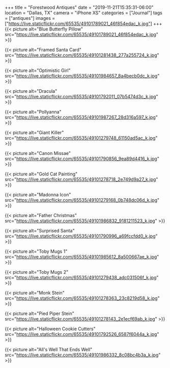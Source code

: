 +++
title = "Forestwood Antiques"
date = "2019-11-21T15:35:31-06:00"
location = "Dallas, TX"
camera = "iPhone XS"
categories = ["Journal"]
tags = ["antiques"]
images = ["https://live.staticflickr.com/65535/49101789021_46f854edac_k.jpg"]
+++
{{< picture alt="Blue Butterfly Pillow" src="https://live.staticflickr.com/65535/49101789021_46f854edac_k.jpg" >}}
<!--more-->

<!--
{{< flickr "Cheesecake"
           ""
           "https://www.flickr.com/photos/tobyjmarks/49101987532/"
           "https://live.staticflickr.com/65535/49101987532_ac46979c40_o.jpg" >}}
-->
{{< picture alt="Framed Santa Card" src="https://live.staticflickr.com/65535/49101281438_277a255724_k.jpg" >}}

{{< picture alt="Optimistic Girl" src="https://live.staticflickr.com/65535/49101984657_8a4becb0dc_k.jpg" >}}

{{< picture alt="Dracula" src="https://live.staticflickr.com/65535/49101792011_07b5474d3c_k.jpg" >}}

<!--
{{< flickr "The Mummy"
           ""
           "https://www.flickr.com/photos/tobyjmarks/49101792306/"
           "https://live.staticflickr.com/65535/49101792306_1cd665d57e_o.jpg" >}}
-->
{{< picture alt="Pollyanna" src="https://live.staticflickr.com/65535/49101987267_28d316a597_k.jpg" >}}

{{< picture alt="Giant Killer" src="https://live.staticflickr.com/65535/49101279748_61150ad5ac_k.jpg" >}}

{{< picture alt="Canon Missae" src="https://live.staticflickr.com/65535/49101790856_9ea89d4416_k.jpg" >}}

{{< picture alt="Gold Cat Painting" src="https://live.staticflickr.com/65535/49101278718_2e749d9a27_k.jpg" >}}

<!--
{{< flickr "Secret Hearts"
           ""
           "https://www.flickr.com/photos/tobyjmarks/49101281113/"
           "https://live.staticflickr.com/65535/49101281113_08253b6aee_o.jpg" >}}
-->
{{< picture alt="Madonna Icon" src="https://live.staticflickr.com/65535/49101279168_0b748dc06d_k.jpg" >}}

<!--
{{< flickr "Monster Madness"
           ""
           "https://www.flickr.com/photos/tobyjmarks/49101280138/"
           "https://live.staticflickr.com/65535/49101280138_a99d0e7223_o.jpg" >}}
-->
{{< picture alt="Father Christmas" src="https://live.staticflickr.com/65535/49101986832_9181211523_k.jpg" >}}

{{< picture alt="Surprised Santa" src="https://live.staticflickr.com/65535/49101790996_a69fccfdd0_k.jpg" >}}

{{< picture alt="Toby Mugs 1" src="https://live.staticflickr.com/65535/49101985612_8a500667ae_k.jpg" >}}

{{< picture alt="Toby Mugs 2" src="https://live.staticflickr.com/65535/49101279438_adc031506f_k.jpg" >}}

{{< picture alt="Monk Stein" src="https://live.staticflickr.com/65535/49101278363_23c8219d58_k.jpg" >}}

{{< picture alt="Pied Piper Stein" src="https://live.staticflickr.com/65535/49101278143_2e1ecf69ab_k.jpg" >}}

{{< picture alt="Halloween Cookie Cutters" src="https://live.staticflickr.com/65535/49101792526_6587f6044a_k.jpg" >}}

{{< picture alt="All's Well That Ends Well" src="https://live.staticflickr.com/65535/49101986332_8c08bc4b3a_k.jpg" >}}
